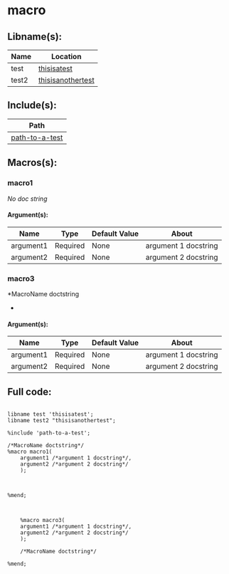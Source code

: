 # macro

## Libname(s):
| Name | Location |
| --- | --- |
| test | [thisisatest](thisisatest) |
| test2 | [thisisanothertest](thisisanothertest) |


## Include(s):
| Path |
| --- |
| [path-to-a-test](path-to-a-test) |


## Macros(s):
### macro1
*No doc string*

#### Argument(s):

| Name | Type | Default Value | About |
| --- | --- | --- | --- |
| argument1 | Required | None | argument 1 docstring |
| argument2 | Required | None | argument 2 docstring |


### macro3
*MacroName doctstring

*

#### Argument(s):

| Name | Type | Default Value | About |
| --- | --- | --- | --- |
| argument1 | Required | None | argument 1 docstring |
| argument2 | Required | None | argument 2 docstring |


## Full code:
~~~~.sas

libname test 'thisisatest';
libname test2 "thisisanothertest";

%include 'path-to-a-test';

/*MacroName doctstring*/
%macro macro1(
    argument1 /*argument 1 docstring*/,
    argument2 /*argument 2 docstring*/
    );

    

%mend;
    

    
    %macro macro3(
    argument1 /*argument 1 docstring*/,
    argument2 /*argument 2 docstring*/
    );

    /*MacroName doctstring*/

%mend;
    
~~~~